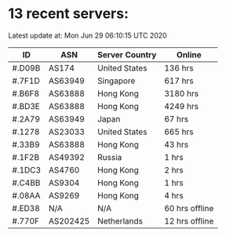 # 13 recent servers:

Latest update at: Mon Jun 29 06:10:15 UTC 2020

| ID | ASN | Server Country | Online |
| -- | --- | -------------- | ------ |
| #.D09B | AS174 | United States | 136 hrs |
| #.7F1D | AS63949 | Singapore | 617 hrs |
| #.B6F8 | AS63888 | Hong Kong | 3180 hrs |
| #.BD3E | AS63888 | Hong Kong | 4249 hrs |
| #.2A79 | AS63949 | Japan | 67 hrs |
| #.1278 | AS23033 | United States | 665 hrs |
| #.33B9 | AS63888 | Hong Kong | 43 hrs |
| #.1F2B | AS49392 | Russia | 1 hrs |
| #.1DC3 | AS4760 | Hong Kong | 2 hrs |
| #.C4BB | AS9304 | Hong Kong | 1 hrs |
| #.08AA | AS9269 | Hong Kong | 4 hrs |
| #.ED38 | N/A | N/A | 60 hrs offline |
| #.770F | AS202425 | Netherlands | 12 hrs offline |

